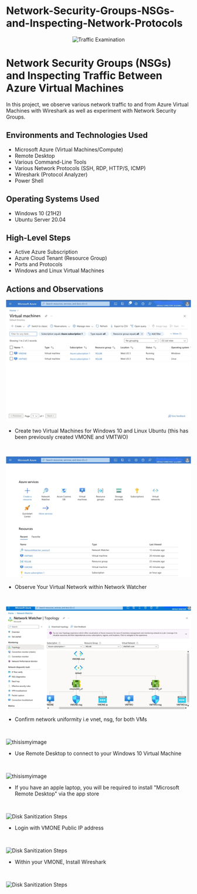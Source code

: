 # Network-Security-Groups-NSGs-and-Inspecting-Network-Protocols
<p align="center">
<img src="https://i.imgur.com/Ua7udoS.png" alt="Traffic Examination"/>
</p>

<h1>Network Security Groups (NSGs) and Inspecting Traffic Between Azure Virtual Machines</h1>
In this project, we observe various network traffic to and from Azure Virtual Machines with Wireshark as well as experiment with Network Security Groups. <br />

<h2>Environments and Technologies Used</h2>

- Microsoft Azure (Virtual Machines/Compute)
- Remote Desktop
- Various Command-Line Tools
- Various Network Protocols (SSH, RDP, HTTP/S, ICMP)
- Wireshark (Protocol Analyzer)
- Power Shell

<h2>Operating Systems Used </h2>

- Windows 10 (21H2)
- Ubuntu Server 20.04

<h2>High-Level Steps</h2>

- Active Azure Subscription
- Azure Cloud Tenant (Resource Group)
- Ports and Protocols
- Windows and Linux Virtual Machines

<h2>Actions and Observations</h2>

<p>
  
![thisismyimage](https://github.com/ELIZABETHONAS/Network-Security-Groups-NSGs-and-Inspecting-Network-Protocols/blob/main/IMG_0085.jpeg?raw=true)
  
</p>
<p>
 
- Create two Virtual Machines for Windows 10 and Linux Ubuntu (this has been previously created VMONE and VMTWO)
</p>
<br />

<p>

![thisismyimage](https://github.com/ELIZABETHONAS/Network-Security-Groups-NSGs-and-Inspecting-Network-Protocols/blob/main/IMG_0088.jpeg?raw=true)
</p>
<p>
 
- Observe Your Virtual Network within Network Watcher
</p>
<br />

<p>
  
![thisismyimage](https://github.com/ELIZABETHONAS/Network-Security-Groups-NSGs-and-Inspecting-Network-Protocols/blob/main/Screenshot%202023-05-04%20at%209.02.05%20PM.jpeg?raw=true)
</p>
<p>
 
- Confirm network uniformity i.e vnet, nsg, for both VMs
</p>
<br />

<p>
  
![thisismyimage]()
</p>
<p>
 
- Use Remote Desktop to connect to your Windows 10 Virtual Machine
</p>
<br />

<p>
  
![thisismyimage]()
</p>
<p>
 
- If you have an apple laptop, you will be required to install "Microsoft Remote Desktop" via the app store
</p>
<br />

<p>
<img src="https://imgur.com/Dux33mi.png" height="80%" width="80%" alt="Disk Sanitization Steps"/>
</p>
<p>
 
- Login with VMONE Public IP address
</p>
<br />

<p>
<img src="https://imgur.com/Dux33mi.png" height="80%" width="80%" alt="Disk Sanitization Steps"/>
</p>
<p>
 
- Within your VMONE, Install Wireshark
</p>
<br />

<p>
<img src="https://imgur.com/93V67mo.png" height="80%" width="80%" alt="Disk Sanitization Steps"/>
</p>
<p>

